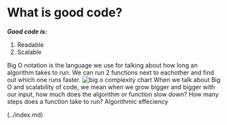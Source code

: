 # What is good code?

**_Good code is:_**

1. Readable
2. Scalable

Big O notation is the language we use for talking about how long an algorithm takes to run.
We can run 2 functions next to eachother and find out which one runs faster.
![big o complexity chart](img/bigO-complex.png)
When we talk about Big O and scalability of code, we mean when we grow bigger and bigger with our input, how much does the algorithm or function slow down?
How many steps does a function take to run?
Algorithmic effeciency

 (../index.md)

